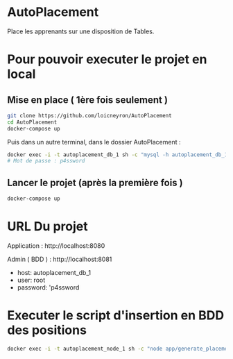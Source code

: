 # AutoPlacement
Place les apprenants sur une disposition de Tables.

# Pour pouvoir executer le projet en local

## Mise en place ( 1ère fois seulement )
```bash
git clone https://github.com/loicneyron/AutoPlacement
cd AutoPlacement
docker-compose up
```
Puis dans un autre terminal, dans le dossier AutoPlacement :
```bash
docker exec -i -t autoplacement_db_1 sh -c "mysql -h autoplacement_db_1 -u root -p < app/migration.sql"
# Mot de passe : p4ssword
```

## Lancer le projet (après la première fois )
```bash
docker-compose up
```

# URL Du projet

Application : http://localhost:8080

Admin ( BDD )  : http://localhost:8081
- host: autoplacement_db_1
- user: root
- password: 'p4ssword

# Executer le script d'insertion en BDD des positions
```bash
docker exec -i -t autoplacement_node_1 sh -c "node app/generate_placement.js"
```